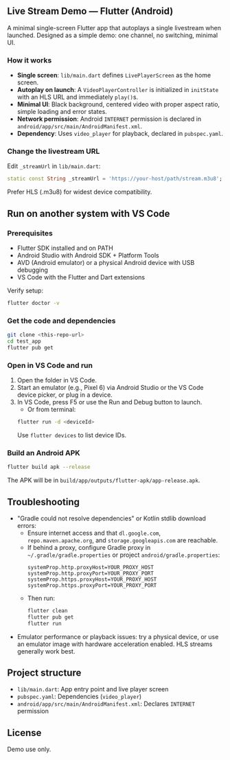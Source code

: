 ## Live Stream Demo — Flutter (Android)

A minimal single-screen Flutter app that autoplays a single livestream when launched. Designed as a simple demo: one channel, no switching, minimal UI.

### How it works
- **Single screen**: `lib/main.dart` defines `LivePlayerScreen` as the home screen.
- **Autoplay on launch**: A `VideoPlayerController` is initialized in `initState` with an HLS URL and immediately `play()`s.
- **Minimal UI**: Black background, centered video with proper aspect ratio, simple loading and error states.
- **Network permission**: Android `INTERNET` permission is declared in `android/app/src/main/AndroidManifest.xml`.
- **Dependency**: Uses `video_player` for playback, declared in `pubspec.yaml`.

### Change the livestream URL
Edit `_streamUrl` in `lib/main.dart`:
```dart
static const String _streamUrl = 'https://your-host/path/stream.m3u8';
```
Prefer HLS (.m3u8) for widest device compatibility.

## Run on another system with VS Code

### Prerequisites
- Flutter SDK installed and on PATH
- Android Studio with Android SDK + Platform Tools
- AVD (Android emulator) or a physical Android device with USB debugging
- VS Code with the Flutter and Dart extensions

Verify setup:
```bash
flutter doctor -v
```

### Get the code and dependencies
```bash
git clone <this-repo-url>
cd test_app
flutter pub get
```

### Open in VS Code and run
1. Open the folder in VS Code.
2. Start an emulator (e.g., Pixel 6) via Android Studio or the VS Code device picker, or plug in a device.
3. In VS Code, press F5 or use the Run and Debug button to launch.
   - Or from terminal:
   ```bash
   flutter run -d <deviceId>
   ```
   Use `flutter devices` to list device IDs.

### Build an Android APK
```bash
flutter build apk --release
```
The APK will be in `build/app/outputs/flutter-apk/app-release.apk`.

## Troubleshooting
- "Gradle could not resolve dependencies" or Kotlin stdlib download errors:
  - Ensure internet access and that `dl.google.com`, `repo.maven.apache.org`, and `storage.googleapis.com` are reachable.
  - If behind a proxy, configure Gradle proxy in `~/.gradle/gradle.properties` or project `android/gradle.properties`:
    ```
    systemProp.http.proxyHost=YOUR_PROXY_HOST
    systemProp.http.proxyPort=YOUR_PROXY_PORT
    systemProp.https.proxyHost=YOUR_PROXY_HOST
    systemProp.https.proxyPort=YOUR_PROXY_PORT
    ```
  - Then run:
    ```bash
    flutter clean
    flutter pub get
    flutter run
    ```
- Emulator performance or playback issues: try a physical device, or use an emulator image with hardware acceleration enabled. HLS streams generally work best.

## Project structure
- `lib/main.dart`: App entry point and live player screen
- `pubspec.yaml`: Dependencies (`video_player`)
- `android/app/src/main/AndroidManifest.xml`: Declares `INTERNET` permission

## License
Demo use only.
